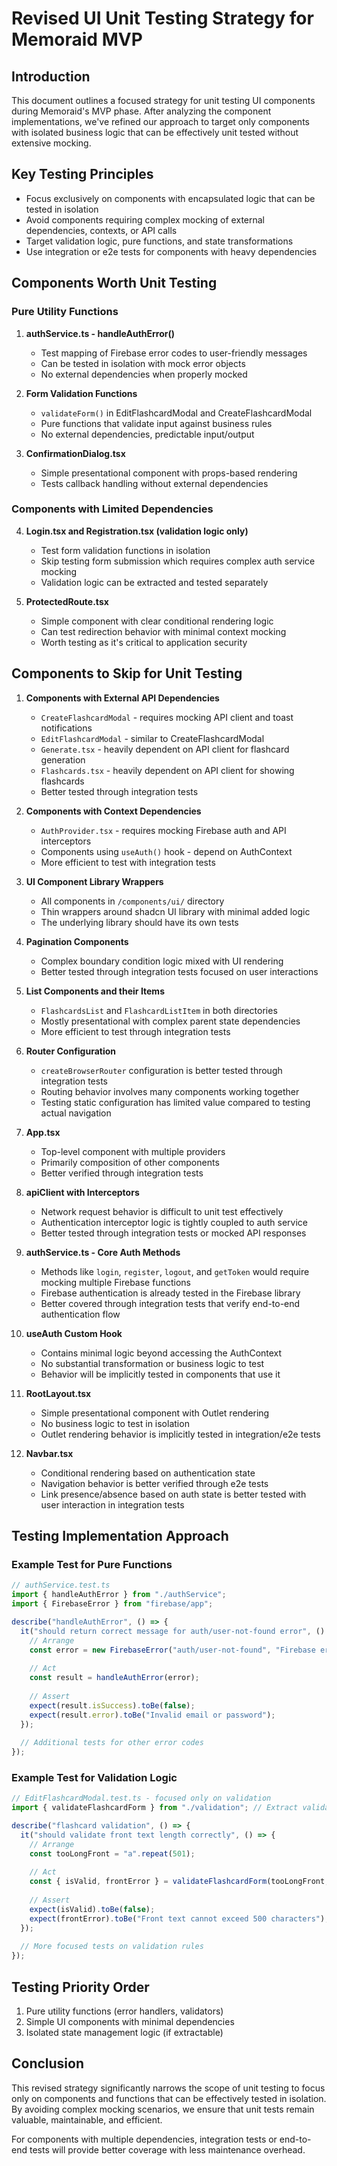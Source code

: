 # Revised UI Unit Testing Strategy for Memoraid MVP

## Introduction

This document outlines a focused strategy for unit testing UI components during Memoraid's MVP phase. After analyzing the component implementations, we've refined our approach to target only components with isolated business logic that can be effectively unit tested without extensive mocking.

## Key Testing Principles

- Focus exclusively on components with encapsulated logic that can be tested in isolation
- Avoid components requiring complex mocking of external dependencies, contexts, or API calls
- Target validation logic, pure functions, and state transformations
- Use integration or e2e tests for components with heavy dependencies

## Components Worth Unit Testing

### Pure Utility Functions

1. **authService.ts - handleAuthError()**
   - Test mapping of Firebase error codes to user-friendly messages
   - Can be tested in isolation with mock error objects
   - No external dependencies when properly mocked

2. **Form Validation Functions**
   - `validateForm()` in EditFlashcardModal and CreateFlashcardModal
   - Pure functions that validate input against business rules
   - No external dependencies, predictable input/output

3. **ConfirmationDialog.tsx**
   - Simple presentational component with props-based rendering
   - Tests callback handling without external dependencies

### Components with Limited Dependencies

4. **Login.tsx and Registration.tsx (validation logic only)**
   - Test form validation functions in isolation
   - Skip testing form submission which requires complex auth service mocking
   - Validation logic can be extracted and tested separately

5. **ProtectedRoute.tsx**
   - Simple component with clear conditional rendering logic
   - Can test redirection behavior with minimal context mocking
   - Worth testing as it's critical to application security

## Components to Skip for Unit Testing

1. **Components with External API Dependencies**
   - `CreateFlashcardModal` - requires mocking API client and toast notifications
   - `EditFlashcardModal` - similar to CreateFlashcardModal
   - `Generate.tsx` - heavily dependent on API client for flashcard generation
   - `Flashcards.tsx` - heavily dependent on API client for showing flashcards
   - Better tested through integration tests

2. **Components with Context Dependencies**
   - `AuthProvider.tsx` - requires mocking Firebase auth and API interceptors
   - Components using `useAuth()` hook - depend on AuthContext
   - More efficient to test with integration tests

3. **UI Component Library Wrappers**
   - All components in `/components/ui/` directory
   - Thin wrappers around shadcn UI library with minimal added logic
   - The underlying library should have its own tests

4. **Pagination Components**
   - Complex boundary condition logic mixed with UI rendering
   - Better tested through integration tests focused on user interactions

5. **List Components and their Items**
   - `FlashcardsList` and `FlashcardListItem` in both directories
   - Mostly presentational with complex parent state dependencies
   - More efficient to test through integration tests

6. **Router Configuration**
   - `createBrowserRouter` configuration is better tested through integration tests
   - Routing behavior involves many components working together
   - Testing static configuration has limited value compared to testing actual navigation

7. **App.tsx**
   - Top-level component with multiple providers
   - Primarily composition of other components
   - Better verified through integration tests

8. **apiClient with Interceptors**
   - Network request behavior is difficult to unit test effectively
   - Authentication interceptor logic is tightly coupled to auth service
   - Better tested through integration tests or mocked API responses

9. **authService.ts - Core Auth Methods**
   - Methods like `login`, `register`, `logout`, and `getToken` would require mocking multiple Firebase functions
   - Firebase authentication is already tested in the Firebase library
   - Better covered through integration tests that verify end-to-end authentication flow
   
10. **useAuth Custom Hook**
    - Contains minimal logic beyond accessing the AuthContext
    - No substantial transformation or business logic to test
    - Behavior will be implicitly tested in components that use it

11. **RootLayout.tsx**
    - Simple presentational component with Outlet rendering
    - No business logic to test in isolation
    - Outlet rendering behavior is implicitly tested in integration/e2e tests

12. **Navbar.tsx**
    - Conditional rendering based on authentication state
    - Navigation behavior is better verified through e2e tests
    - Link presence/absence based on auth state is better tested with user interaction in integration tests

## Testing Implementation Approach

### Example Test for Pure Functions

```typescript
// authService.test.ts
import { handleAuthError } from "./authService";
import { FirebaseError } from "firebase/app";

describe("handleAuthError", () => {
  it("should return correct message for auth/user-not-found error", () => {
    // Arrange
    const error = new FirebaseError("auth/user-not-found", "Firebase error");
    
    // Act
    const result = handleAuthError(error);
    
    // Assert
    expect(result.isSuccess).toBe(false);
    expect(result.error).toBe("Invalid email or password");
  });
  
  // Additional tests for other error codes
});
```

### Example Test for Validation Logic

```typescript
// EditFlashcardModal.test.ts - focused only on validation
import { validateFlashcardForm } from "./validation"; // Extract validation to separate function

describe("flashcard validation", () => {
  it("should validate front text length correctly", () => {
    // Arrange
    const tooLongFront = "a".repeat(501);
    
    // Act
    const { isValid, frontError } = validateFlashcardForm(tooLongFront, "Valid back");
    
    // Assert
    expect(isValid).toBe(false);
    expect(frontError).toBe("Front text cannot exceed 500 characters");
  });
  
  // More focused tests on validation rules
});
```

## Testing Priority Order

1. Pure utility functions (error handlers, validators)
2. Simple UI components with minimal dependencies
3. Isolated state management logic (if extractable)

## Conclusion

This revised strategy significantly narrows the scope of unit testing to focus only on components and functions that can be effectively tested in isolation. By avoiding complex mocking scenarios, we ensure that unit tests remain valuable, maintainable, and efficient.

For components with multiple dependencies, integration tests or end-to-end tests will provide better coverage with less maintenance overhead.
